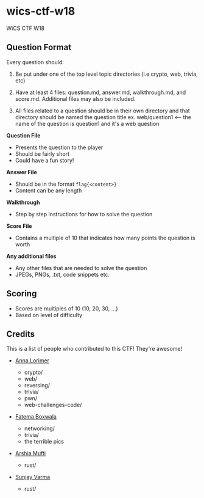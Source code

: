 # wics-ctf-w18
WiCS CTF W18

## Question Format

Every question should:

1. Be put under one of the top level topic directories (i.e crypto, web, trivia, etc)

2. Have at least 4 files: question.md, answer.md, walkthrough.md, and score.md. Additional files may also be included.

3. All files related to a question should be in their own directory and that directory should be named the question title ex. web/question1 <-- the name of the question is question1 and it's a web question

**Question File** 

- Presents the question to the player
- Should be fairly short 
- Could have a fun story!

**Answer File**

- Should be in the format ```flag{<content>}```
- Content can be any length

**Walkthrough**

- Step by step instructions for how to solve the question

**Score File**

- Contains a multiple of 10 that indicates how many points the question is worth

**Any additional files**

- Any other files that are needed to solve the question
- JPEGs, PNGs, .txt, code snippets etc. 


## Scoring

- Scores are multiples of 10 (10, 20, 30, ...)
- Based on level of difficulty 


## Credits

This is a list of people who contributed to this CTF! They're awesome!

- [Anna Lorimer](https://www.annalorimer.com)
  - crypto/
  - web/
  - reversing/
  - trivia/
  - pwn/
  - web-challenges-code/
  
- [Fatema Boxwala](https://fbox.ca)
  - networking/
  - trivia/
  - the terrible pics

- [Arshia Mufti](https://twitter.com/arshia__)
  - rust/
- [Sunjay Varma](http://sunjay.ca/)
  - rust/
